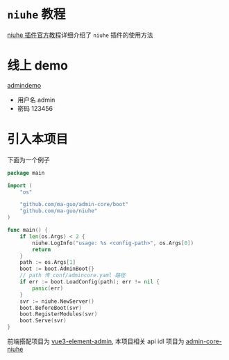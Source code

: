 # `niuhe` 教程
[niuhe 插件官方教程](http://niuhe.zuxing.net/)详细介绍了 `niuhe` 插件的使用方法

# 线上 demo
[admindemo](http://admindemo.zuxing.net/)
- 用户名 admin
- 密码 123456

# 引入本项目

下面为一个例子
```go
package main

import (
	"os"

	"github.com/ma-guo/admin-core/boot"
	"github.com/ma-guo/niuhe"
)

func main() {
	if len(os.Args) < 2 {
		niuhe.LogInfo("usage: %s <config-path>", os.Args[0])
		return
	}
	path := os.Args[1]
	boot := boot.AdminBoot{}
    // path 传 conf/admincore.yaml 路径
	if err := boot.LoadConfig(path); err != nil {
		panic(err)
	}
	svr := niuhe.NewServer()
	boot.BeforeBoot(svr)
	boot.RegisterModules(svr)
	boot.Serve(svr)
}
```

前端搭配项目为 [vue3-element-admin](https://github.com/ma-guo/vue3-element-admin), 本项目相关 api idl 项目为 [admin-core-niuhe](https://github.com/ma-guo/admin-core-niuhe)